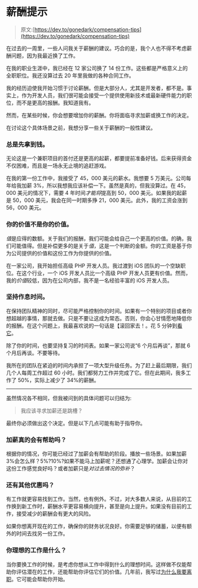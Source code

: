 # 薪酬提示

> 原文:[https://dev.to/gonedark/compensation-tips](https://dev.to/gonedark/compensation-tips)

在过去的一周里，一些人问我关于薪酬的建议。巧合的是，我个人也不得不考虑薪酬问题，因为我最近换了工作。

在我的职业生涯中，我已经在 12 家公司换了 14 份工作。这些都是严格意义上的全职职位。我还没算过去 20 年里我做的各种合同工作。

我的经历迫使我开始习惯于讨论薪酬。但是大部分人，尤其是开发者，都不是。事实上，作为开发人员，我们很可能会接受一个提供使用新技术或最新硬件能力的职位，而不是更高的报酬。我知道我有。

然而，在某些时候，你会想要增加你的薪酬。你将面临寻求加薪或换工作的决定。

在讨论这个具体场景之前，我想分享一些关于薪酬的一般性建议。

### [](#always-get-money-up-front)总是先拿到钱。

无论这是一个兼职项目的首付还是更高的起薪，都要提前准备好钱。后来获得资金不仅困难，而且是一场永无止境的追赶游戏。

在我的第一份工作中，我接受了 45，000 美元的薪水。我想要 5 万美元。公司每年给我加薪 3%，所以我想我应该补偿一下。虽然是真的，但我没算过。在 45，000 美元的情况下，需要 4 年时间*才能将*提高到 50，000 美元。如果我的起薪是 50，000 美元，我会在同一时期多挣 21，000 美元。此外，我的工资会涨到 56，000 美元。

### [](#your-value-is-not-your-worth)你的价值不是你的价值。

*值*是应得的数额。关于我们的报酬，我们可能会给自己一个更高的价值。的确，我们可能值得。但是补偿更多的是关于*值*，这是一个判断的金额。你的工资是基于你为公司提供的价值和这份工作为你提供的价值。

在一家公司，我开始担任高级 PHP 开发人员。我过渡到 iOS 团队的一个空缺职位。在这个行业，一个 iOS 开发人员比一个高级 PHP 开发人员更有价值。然而，我的*价值*较低，因为在公司内部，我不是一名经验丰富的 iOS 开发人员。

### [](#stick-to-the-schedule)坚持作息时间。

在保持团队精神的同时，尽可能严格控制你的时间。如果有一个特别的项目或者你想超越的事情，那就去做。只是不要让这成为常态。否则，你会心甘情愿地降低你的报酬。在这个问题上，我最喜欢说的一句话是【滚回家去！。花 5 分钟到[看它](https://www.youtube.com/watch?v=YBoS-svKdgs)。

除了你的时间，也要坚持复习的时间表。如果一家公司说“6 个月后再谈”，那就 6 个月后再谈。不要等待。

我所在的团队在紧迫的时间内承担了一项大型升级任务。为了赶上最后期限，我们几个人每周工作超过 60 小时。我们都努力工作并完成了它。但在此期间，我多工作了 50%，实际上减少了 34%的薪酬。

* * *

虽然情况各不相同，但我被问到的具体问题可以归结为:

> 我应该寻求加薪还是跳槽？

最终你必须做出这个决定。但是以下几点可能有助于指导你。

### 加薪真的会有帮助吗？

根据你的情况，你可能已经过了加薪会有帮助的阶段。播放一些场景。如果加薪 3%会怎么样？5%?10%?如果不能马上加薪呢？还想通了心理学。加薪会让你对这份工作感觉良好吗？或者加薪只是*对过去情况的弥补*？

### [](#do-you-have-other-offers)还有其他优惠吗？

有工作就更容易找到工作。当然，也有例外。不过，对大多数人来说，从目前的工作换到新工作时，薪酬水平更容易横向提升，甚至是向上提升。如果没有目前的工作，接受减少的薪酬会有更大的风险。

如果你想离开现在的工作，确保你的财务状况良好。你需要足够的储蓄，以便有额外的时间去找另一份工作。

### [](#what-is-your-ideal-job)你理想的工作是什么？

当你要换工作的时候，是考虑你想从工作中得到什么的理想时间。这样做不仅能帮助你评估潜在的工作，还能帮助你评估它们的价值。几年前，我写过[为什么我要离职](https://jason.pureconcepts.net/2013/03/why-i-leave-a-job/)。它可能会帮助你开始。